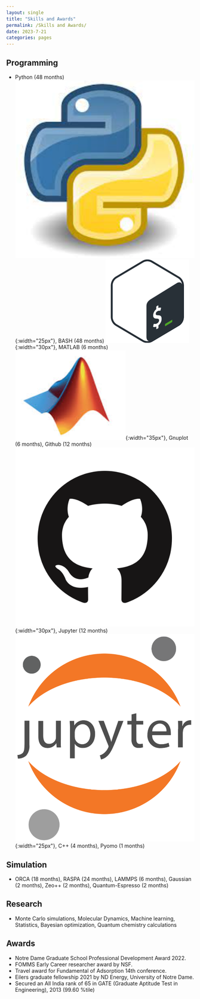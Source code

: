 ```yaml
---
layout: single
title: "Skills and Awards"
permalink: /Skills and Awards/
date: 2023-7-21
categories: pages
---
```

## Programming ##
* Python (48 months) ![My Image](/assets/images/logos/Python.png){:width="25px"}, BASH (48 months) ![My Image](/assets/images/logos/BASH_logo.png){:width="30px"}, MATLAB (6 months) ![My Image](/assets/images/logos/MATLAB.png){:width="35px"}, Gnuplot (6 months), Github (12 months) ![My Image](/assets/images/logos/GitHub-Mark.png){:width="30px"}, Jupyter (12 months) ![My Image](/assets/images/logos/Jupyter.png){:width="25px"}, C++ (4 months), Pyomo (1 months)

## Simulation ##
* ORCA (18 months), RASPA (24 months), LAMMPS (6 months), Gaussian (2 months), Zeo++ (2 months), Quantum-Espresso (2 months)

## Research ##
* Monte Carlo simulations, Molecular Dynamics, Machine learning, Statistics, Bayesian optimization, Quantum chemistry calculations

## Awards ##
* Notre Dame Graduate School Professional Development Award 2022.
* FOMMS Early Career researcher award by NSF.
* Travel award for Fundamental of Adsorption 14th conference.
* Eilers graduate fellowship 2021 by ND Energy, University of Notre Dame.
* Secured an All India rank of 65 in GATE (Graduate Aptitude Test in Engineering), 2013 (99.60 %tile)



